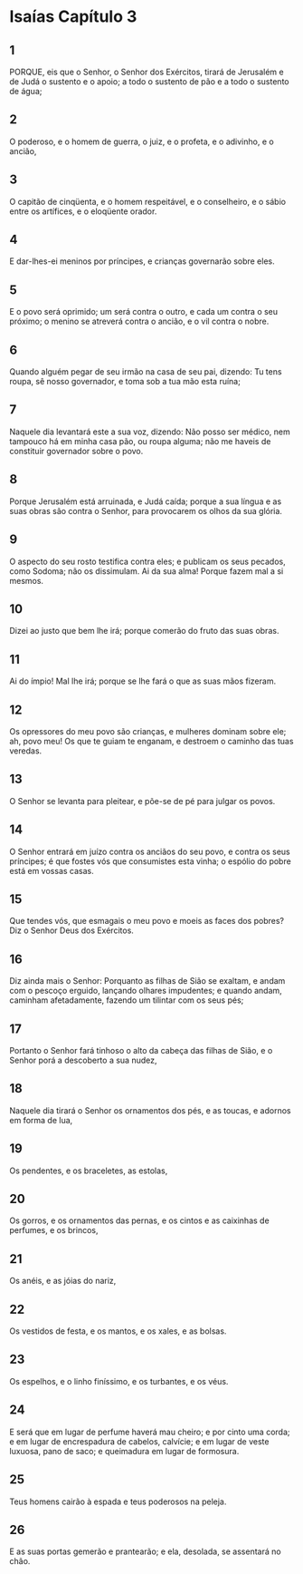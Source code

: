 # Isaías Capítulo 3

## 1
PORQUE, eis que o Senhor, o Senhor dos Exércitos, tirará de Jerusalém e de Judá o sustento e o apoio; a todo o sustento de pão e a todo o sustento de água;

## 2
O poderoso, e o homem de guerra, o juiz, e o profeta, e o adivinho, e o ancião,

## 3
O capitão de cinqüenta, e o homem respeitável, e o conselheiro, e o sábio entre os artífices, e o eloqüente orador.

## 4
E dar-lhes-ei meninos por príncipes, e crianças governarão sobre eles.

## 5
E o povo será oprimido; um será contra o outro, e cada um contra o seu próximo; o menino se atreverá contra o ancião, e o vil contra o nobre.

## 6
Quando alguém pegar de seu irmão na casa de seu pai, dizendo: Tu tens roupa, sê nosso governador, e toma sob a tua mão esta ruína;

## 7
Naquele dia levantará este a sua voz, dizendo: Não posso ser médico, nem tampouco há em minha casa pão, ou roupa alguma; não me haveis de constituir governador sobre o povo.

## 8
Porque Jerusalém está arruinada, e Judá caída; porque a sua língua e as suas obras são contra o Senhor, para provocarem os olhos da sua glória.

## 9
O aspecto do seu rosto testifica contra eles; e publicam os seus pecados, como Sodoma; não os dissimulam. Ai da sua alma! Porque fazem mal a si mesmos.

## 10
Dizei ao justo que bem lhe irá; porque comerão do fruto das suas obras.

## 11
Ai do ímpio! Mal lhe irá; porque se lhe fará o que as suas mãos fizeram.

## 12
Os opressores do meu povo são crianças, e mulheres dominam sobre ele; ah, povo meu! Os que te guiam te enganam, e destroem o caminho das tuas veredas.

## 13
O Senhor se levanta para pleitear, e põe-se de pé para julgar os povos.

## 14
O Senhor entrará em juízo contra os anciãos do seu povo, e contra os seus príncipes; é que fostes vós que consumistes esta vinha; o espólio do pobre está em vossas casas.

## 15
Que tendes vós, que esmagais o meu povo e moeis as faces dos pobres? Diz o Senhor Deus dos Exércitos.

## 16
Diz ainda mais o Senhor: Porquanto as filhas de Sião se exaltam, e andam com o pescoço erguido, lançando olhares impudentes; e quando andam, caminham afetadamente, fazendo um tilintar com os seus pés;

## 17
Portanto o Senhor fará tinhoso o alto da cabeça das filhas de Sião, e o Senhor porá a descoberto a sua nudez,

## 18
Naquele dia tirará o Senhor os ornamentos dos pés, e as toucas, e adornos em forma de lua,

## 19
Os pendentes, e os braceletes, as estolas,

## 20
Os gorros, e os ornamentos das pernas, e os cintos e as caixinhas de perfumes, e os brincos,

## 21
Os anéis, e as jóias do nariz,

## 22
Os vestidos de festa, e os mantos, e os xales, e as bolsas.

## 23
Os espelhos, e o linho finíssimo, e os turbantes, e os véus.

## 24
E será que em lugar de perfume haverá mau cheiro; e por cinto uma corda; e em lugar de encrespadura de cabelos, calvície; e em lugar de veste luxuosa, pano de saco; e queimadura em lugar de formosura.

## 25
Teus homens cairão à espada e teus poderosos na peleja.

## 26
E as suas portas gemerão e prantearão; e ela, desolada, se assentará no chão.

